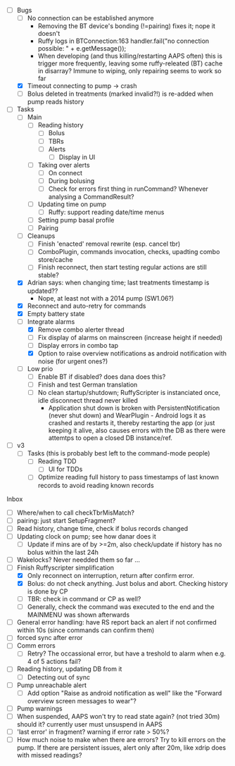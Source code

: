 - [ ] Bugs
  - [ ] No connection can be established anymore
    - Removing the BT device's bonding (!=pairing) fixes it; nope it doesn't
    - Ruffy logs in BTConnection:163  handler.fail("no connection possible: " + e.getMessage());
    - When developing (and thus killing/restarting AAPS often) this is trigger more frequently, leaving
      some ruffy-releated (BT) cache in disarray? Immune to wiping, only repairing seems to work so far
  - [x] Timeout connecting to pump -> crash
  - [ ] Bolus deleted in treatments  (marked invalid?!) is re-added when pump reads history
- [ ] Tasks
  - [ ] Main
    - [ ] Reading history
      - [ ] Bolus
      - [ ] TBRs
      - [ ] Alerts
        - [ ] Display in UI
    - [ ] Taking over alerts
      - [ ] On connect
      - [ ] During bolusing
      - [ ] Check for errors first thing in runCommand? Whenever analysing a CommandResult?
    - [ ] Updating time on pump
      - [ ] Ruffy: support reading date/time menus
    - [ ] Setting pump basal profile
    - [ ] Pairing
  - [ ] Cleanups
    - [ ] Finish 'enacted' removal rewrite (esp. cancel tbr)
    - [ ] ComboPlugin, commands invocation, checks, upadting combo store/cache
    - [ ] Finish reconnect, then start testing regular actions are still stable?
  - [x] Adrian says: when changing time; last treatments timestamp is  updated??
    - Nope, at least not with a 2014 pump (SW1.06?)
  - [x] Reconnect and auto-retry for commands
  - [x] Empty battery state
  - [ ] Integrate alarms
    - [x] Remove combo alerter thread
    - [ ] Fix display of alarms on mainscreen (increase height if needed)
    - [ ] Display errors in combo tap
    - [x] Option to raise overview notifications as android notification with noise (for urgent ones?)
  - [ ] Low prio
    - [ ] Enable BT if disabled? does dana does this?
    - [ ] Finish and test German translation
    - [ ] No clean startup/shutdown; RuffyScripter is instanciated once, idle disconnect thread never killed
        - Application shut down is broken with PersistentNotification (never shut down) and WearPlugin -
          Android logs it as crashed and restarts it, thereby restarting the app (or just keeping it alive,
          also causes errors with the DB as there were attemtps to open a closed DB instance/ref.

- [ ] v3
  - [ ] Tasks (this is probably best left to the command-mode people)
    - [ ] Reading TDD
      - [ ] UI for TDDs
    - [ ] Optimize reading full history to pass timestamps of last known records to avoid reading known records

Inbox
  - [ ] Where/when to call checkTbrMisMatch?
  - [ ] pairing: just start SetupFragment?
  - [ ] Read history, change time, check if bolus records changed
  - [ ] Updating clock on pump; see how danar does it
    - [ ] Update if mins are of by >=2m, also check/update if history has no bolus within the last 24h
  - [ ] Wakelocks? Never needded them so far ...
  - [ ] Finish Ruffyscripter simplification
    - [x] Only reconnect on interruption, return after confirm error.
    - [x] Bolus: do not check anything. Just bolus and abort. Checking history is done by CP
    - [ ] TBR: check in command or CP as well?
    - [ ] Generally, check the command was executed to the end and the MAINMENU was shown afterwards
  - [ ] General error handling: have RS report back an alert if not confirmed within 10s (since commands can confirm them)
  - [ ] forced sync after error
  - [ ] Comm errors
    - [ ] Retry? The occassional error, but have a treshold to alarm when e.g. 4 of 5 actions fail?
  - [ ] Reading history, updating DB from it
    - [ ] Detecting out of sync
  - [ ] Pump unreachable alert
    - [ ] Add option "Raise as android notification as well" like the "Forward overview screen messages to wear"?
  - [ ] Pump warnings
  - [ ] When suspended, AAPS won't try to read state again? (not tried 30m) should it? currently user must unsuspend in AAPS
  - [ ] 'last error' in fragment? warning if error rate > 50%?
  - [ ] How much noise to make when there are errors? Try to kill errors on the pump. If there are persistent issues, alert only after 20m, like xdrip does with missed readings?
